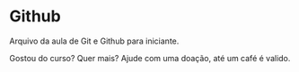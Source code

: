 # Github

Arquivo da aula de Git e Github para iniciante.

Gostou do curso? Quer mais? Ajude com uma doação, até um café é valido.
